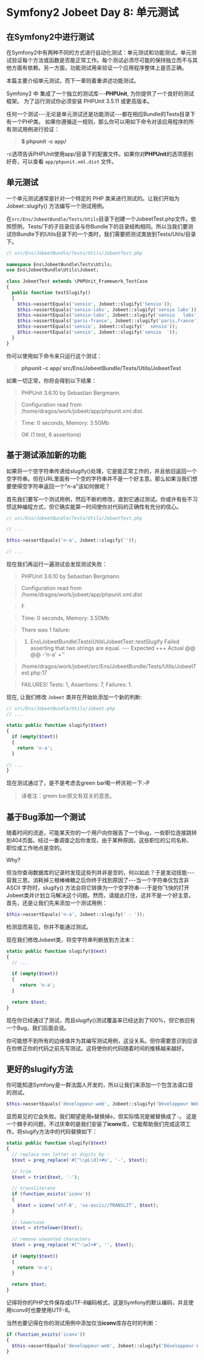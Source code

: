# Symfony2 Jobeet Day 8: 单元测试

## 在Symfony2中进行测试

在Symfony2中有两种不同的方式进行自动化测试：单元测试和功能测试。单元测试验证每个方法或函数是否能正常工作。每个测试必须尽可能的保持独立而不与其他方面有依赖。另一方面，功能测试用来验证一个应用程序整体上是否正确。

本篇主要介绍单元测试，而下一章则着重讲述功能测试。

Symfony2 中 集成了一个独立的测试库---**PHPUnit**, 为你提供了一个良好的测试框架。
为了运行测试你必须安装 PHPUnit 3.5.11 或更高版本。

任何一个测试---无论是单元测试还是功能测试---都在相应Bundle的Tests目录下有一个PHP类。
如果你遵循这一规则，那么你可以用如下命令对该应用程序的所有测试用例进行验证：

> **$ phpunit -c app/**

-c选项告诉PHPUnit使用app/目录下的配置文件。如果你对**PHPUnit**的选项感到好奇，可以查看 `app/phpunit.xml.dist` 文件。

## 单元测试

一个单元测试通常是针对一个特定的 PHP 类来进行测试的。让我们开始为 Jobeet::slugify() 方法编写一个测试用例。

在`src/Ens/JobeetBundle/Tests/Utils`目录下创建一个JobeetTest.php文件。依照惯例，Tests/下的子目录应该与你Bundle下的目录结构相同。所以当我们要测试你Bundle下的Utils目录下的一个类时，我们需要把测试类放到Tests/Utils/目录下。

```php
// src/Ens/JobeetBundle/Tests/Utils/JobeetTest.php
 
namespace Ens\JobeetBundle\Tests\Utils;
use Ens\JobeetBundle\Utils\Jobeet;
 
class JobeetTest extends \PHPUnit_Framework_TestCase
{
  public function testSlugify()
  {
    $this->assertEquals('sensio', Jobeet::slugify('Sensio'));
    $this->assertEquals('sensio-labs', Jobeet::slugify('sensio labs'));
    $this->assertEquals('sensio-labs', Jobeet::slugify('sensio   labs'));
    $this->assertEquals('paris-france', Jobeet::slugify('paris,france'));
    $this->assertEquals('sensio', Jobeet::slugify('  sensio'));
    $this->assertEquals('sensio', Jobeet::slugify('sensio  '));
  }
}
```

你可以使用如下命令来只运行这个测试：

>**phpunit -c app/ src/Ens/JobeetBundle/Tests/Utils/JobeetTest**

如果一切正常，你将会得到以下结果：

> PHPUnit 3.6.10 by Sebastian Bergmann.

> Configuration read from /home/dragos/work/jobeet/app/phpunit.xml.dist.

> Time: 0 seconds, Memory: 3.50Mb

> OK (1 test, 6 assertions)

## 基于测试添加新的功能

如果将一个空字符串传递给slugify()处理，它是能正常工作的，并且依旧返回一个空字符串。但在URL里面有一个空的字符串并不是一个好主意。那么如果当我们想要使得空字符串返回一个"n-a"该如何做呢？

首先我们要写一个测试用例，然后不断的修改，直到它通过测试。你或许有些不习惯这种编程方式，但它确实能第一时间使你对代码的正确性有充分的信心。

```php
// src/Ens/JobeetBundle/Tests/Utils/JobeetTest.php

// ...
 
$this->assertEquals('n-a', Jobeet::slugify(''));
 
// ...

```

现在我们再运行一遍测试会发现测试失败：
>PHPUnit 3.6.10 by Sebastian Bergmann.
 
>Configuration read from /home/dragos/work/jobeet/app/phpunit.xml.dist
 
>F
 
>Time: 0 seconds, Memory: 3.50Mb
 
>There was 1 failure:
 
>1) Ens\JobeetBundle\Tests\Utils\JobeetTest::testSlugify
>Failed asserting that two strings are equal.
>--- Expected
>+++ Actual
>@@ @@
>-'n-a'
>+''
 
>/home/dragos/work/jobeet/src/Ens/JobeetBundle/Tests/Utils/JobeetTest.php:17
 
>FAILURES!
>Tests: 1, Assertions: 7, Failures: 1.

现在, 让我们修改 `Jobeet` 类并在开始处添加一个新的判断:

```php
// src/Ens/JobeetBundle/Utils/Jobeet.php
// ...
 
static public function slugify($text)
{
  if (empty($text))
  {
    return 'n-a';
  }
 
// ...
}
```
现在测试通过了，是不是考虑去green bar喝一杯庆祝一下:-P
>译者注：green bar原文有双关的意思。

## 基于Bug添加一个测试

随着时间的流逝，可能某天你的一个用户向你报告了一个Bug，一些职位连接跳转到404页面。经过一番调查之后你发现，由于某种原因，这些职位的公司名称、 职位或工作地点是空的。

Why?

但当你查询数据库的记录时发现这些列并非是空的，何以如此？于是发动技能---容我三思。消耗掉三根棒棒糖之后你终于找到原因了---当一个字符串仅包含非 ASCII 字符时，slugify() 方法会将它转换为一个空字符串---于是你飞快的打开Jobeet类并计划立马解决这个问题。然而，请就此打住，这并不是一个好主意，首先，还是让我们先来添加一个测试用例：
```php
$this->assertEquals('n-a', Jobeet::slugify(' - '));
```

检测显而易见，你并不能通过测试。

现在我们修改Jobeet类，将空字符串判断放到方法末：
```php
static public function slugify($text)
{
  // ...
 
  if (empty($text))
  {
     return 'n-a';
  }
 
  return $text;
}
```

现在你已经通过了测试，而且slugify()测试覆盖率已经达到了100%，但它依旧有一个Bug，我们后面会说。

你可能想不到所有的边缘值并为其编写测试用例，这没关系。但你需要意识到应该在你修正你的代码之前先写测试。这将使你的代码随着时间的推移越来越好。

## 更好的slugify方法

你可能知道Symfony是一群法国人开发的，所以让我们来添加一个包含法语口音的测试。

```php
$this->assertEquals('developpeur-web', Jobeet::slugify('Développeur Web'));
```
显而易见的它会失败。我们期望是用`e`替换掉`é`，但实际情况是被替换成了`-`。
这是一个棘手的问题，不过庆幸的是我们安装了**iconv**库，它能帮助我们完成这项工作。将slugify方法中的代码替换如下：
```php
static public function slugify($text)
{
  // replace non letter or digits by -
  $text = preg_replace('#[^\\pL\d]+#u', '-', $text);
 
  // trim
  $text = trim($text, '-');
 
  // transliterate
  if (function_exists('iconv'))
  {
    $text = iconv('utf-8', 'us-ascii//TRANSLIT', $text);
  }
 
  // lowercase
  $text = strtolower($text);
 
  // remove unwanted characters
  $text = preg_replace('#[^-\w]+#', '', $text);
 
  if (empty($text))
  {
    return 'n-a';
  }
 
  return $text;
}
```
记得将你的PHP文件保存成UTF-8编码格式，这是Symfony的默认编码，并且使用iconv时也要使用UTF-8。

当然也要记得在你的测试用例中添加仅当**iconv**库存在时的判断：

```php
if (function_exists('iconv'))
{
  $this->assertEquals('developpeur-web', Jobeet::slugify('Développeur Web'));
}
```